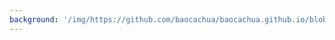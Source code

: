 ```yaml
---
background: '/img/https://github.com/baocachua/baocachua.github.io/blob/master/img/Gearvn_vaporwave_%20(2).jpg'
---
```

